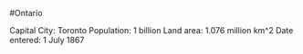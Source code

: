 #Ontario

Capital City: Toronto
Population: 1 billion
Land area: 1.076 million km^2
Date entered: 1 July 1867

